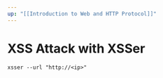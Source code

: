```yaml
---
up: "[[Introduction to Web and HTTP Protocol]]"
---
```


# XSS Attack with XSSer

```
xsser --url "http://<ip>"
```